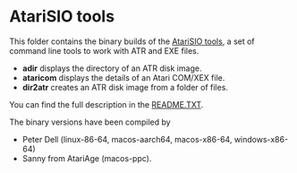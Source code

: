 # AtariSIO tools

This folder contains the binary builds of the [AtariSIO tools](https://github.com/HiassofT/AtariSIO), a set of command line tools to work with ATR and EXE files.
* **adir** displays the directory of an ATR disk image.
* **ataricom** displays the details of an Atari COM/XEX file.
* **dir2atr** creates an ATR disk image from a folder of files.

You can find the full description in the [README.TXT](README.TXT).

The binary versions have been compiled by
* Peter Dell (linux-86-64, macos-aarch64, macos-x86-64, windows-x86-64)
* Sanny from AtariAge (macos-ppc).

